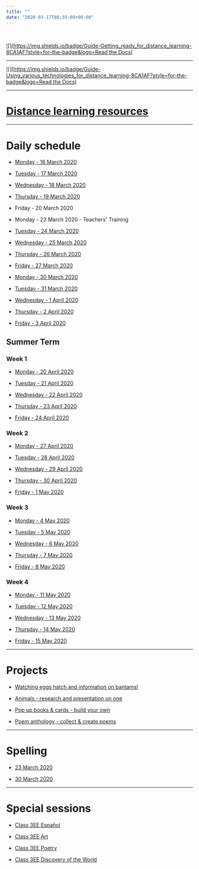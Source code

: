 ```yaml
---
title: ""
date: "2020-03-17T08:39:00+00:00"
---
```


&nbsp;

[![](https://img.shields.io/badge/Guide-Getting_ready_for_distance_learning-8CA1AF?style=for-the-badge&logo=Read the Docs)](/home_school_getting_ready/)

<hr>

[![](https://img.shields.io/badge/Guide-Using_various_technologies_for_distance_learning-8CA1AF?style=for-the-badge&logo=Read the Docs)](/home_school_guide/)

<hr>

# [Distance learning resources](/home_school_resources/)

<hr>

# Daily schedule

* [Monday - 16 March 2020](/home_school_schedule_16Mar2020/)

* [Tuesday - 17 March 2020](/home_school_schedule_17Mar2020/)

* [Wednesday - 18 March 2020](/home_school_schedule_18Mar2020/)

* [Thursday - 19 March 2020](/home_school_schedule_19Mar2020/)

* Friday - 20 March 2020

* Monday - 23 March 2020 - Teachers' Training

* [Tuesday - 24 March 2020](/home_school_schedule_24Mar2020/)

* [Wednesday - 25 March 2020](/home_school_schedule_25Mar2020/)

* [Thursday - 26 March 2020](/home_school_schedule_26Mar2020/)

* [Friday - 27 March 2020](/home_school_schedule_27Mar2020/)

* [Monday - 30 March 2020](/home_school_schedule_30Mar2020/)

* [Tuesday - 31 March 2020](/home_school_schedule_31Mar2020/)

* [Wednesday - 1 April 2020](/home_school_schedule_01Apr2020/)

* [Thursday - 2 April 2020](/home_school_schedule_02Apr2020/)

* [Friday - 3 April 2020](/home_school_schedule_03Apr2020/)


## Summer Term

### Week 1

* [Monday - 20 April 2020](/home_school_schedule_20Apr2020/)

* [Tuesday - 21 April 2020](/home_school_schedule_21Apr2020/)

* [Wednesday - 22 April 2020](/home_school_schedule_22Apr2020/)

* [Thursday - 23 April 2020](/home_school_schedule_23Apr2020/)

* [Friday - 24 April 2020](/home_school_schedule_24Apr2020/)

### Week 2

* [Monday - 27 April 2020](/home_school_schedule_27Apr2020/)

* [Tuesday - 28 April 2020](/home_school_schedule_28Apr2020/)

* [Wednesday - 29 April 2020](/home_school_schedule_29Apr2020/)

* [Thursday - 30 April 2020](/home_school_schedule_30Apr2020/)

* [Friday - 1 May 2020](/home_school_schedule_01May2020/)

### Week 3

* [Monday - 4 May 2020](/home_school_schedule_04May2020/)

* [Tuesday - 5 May 2020](/home_school_schedule_05May2020/)

* [Wednesday - 6 May 2020](/home_school_schedule_06May2020/)

* [Thursday - 7 May 2020](/home_school_schedule_07May2020/)

* [Friday - 8 May 2020](/home_school_schedule_08May2020/)

### Week 4

* [Monday - 11 May 2020](/home_school_schedule_11May2020/)

* [Tuesday - 12 May 2020](/home_school_schedule_12May2020/)

* [Wednesday - 13 May 2020](/home_school_schedule_13May2020/)

* [Thursday - 14 May 2020](/home_school_schedule_14May2020/)

* [Friday - 15 May 2020](/home_school_schedule_15May2020/)

<hr>

# Projects

* [Watching eggs hatch and information on bantams!](/projects/project1/)

* [Animals - research and presentation on one](/projects/project2/)

* [Pop up books & cards - build your own](/projects/project3/)

* [Poem anthology - collect & create poems](/projects/project4/)

<hr>

# Spelling

* [23 March 2020](/spelling_23Mar2020/)

* [30 March 2020](/spelling_30Mar2020/)

<hr>

# Special sessions

* [Class 3EE Español](/home_school_español/)

* [Class 3EE Art](/home_school_art/)

* [Class 3EE Poetry](/home_school_poetry/)

* [Class 3EE Discovery of the World](/home_school_dow/)


<br/>
<br/>